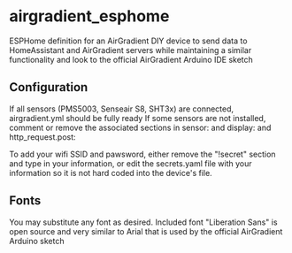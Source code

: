 # airgradient_esphome
ESPHome definition for an AirGradient DIY device to send data to HomeAssistant and AirGradient servers while maintaining a similar functionality and look to the official AirGradient Arduino IDE sketch

## Configuration
If all sensors (PMS5003, Senseair S8, SHT3x) are connected, airgradient.yml should be fully ready
If some sensors are not installed, comment or remove the associated sections in sensor: and display: and http_request.post:

To add your wifi SSID and pawsword, either remove the "!secret" section and type in your information, or edit the secrets.yaml file with
your information so it is not hard coded into the device's file.

## Fonts
You may substitute any font as desired.  Included font "Liberation Sans" is open source and very similar to Arial that is
used by the official AirGradient Arduino sketch
